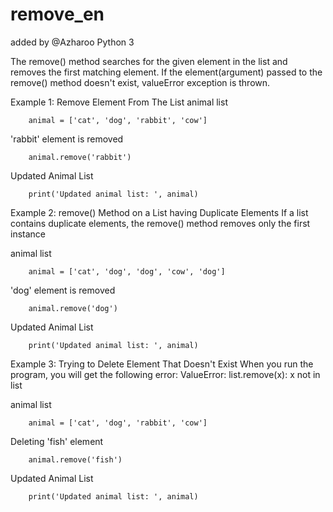 # remove_en
added by @Azharoo
Python 3


The remove() method searches for the given element in the list and removes the first matching element.
If the element(argument) passed to the remove() method doesn't exist, valueError exception is thrown.


Example 1: Remove Element From The List
animal list

		animal = ['cat', 'dog', 'rabbit', 'cow']

'rabbit' element is removed

		animal.remove('rabbit')

Updated Animal List

		print('Updated animal list: ', animal)


Example 2: remove() Method on a List having Duplicate Elements
If a list contains duplicate elements, the remove() method removes only the first instance

animal list

		animal = ['cat', 'dog', 'dog', 'cow', 'dog']

'dog' element is removed

		animal.remove('dog')

Updated Animal List

		print('Updated animal list: ', animal)



Example 3: Trying to Delete Element That Doesn't Exist 
When you run the program, you will get the following error: 
ValueError: list.remove(x): x not in list

animal list

		animal = ['cat', 'dog', 'rabbit', 'cow']

Deleting 'fish' element

		animal.remove('fish')

Updated Animal List

		print('Updated animal list: ', animal)
